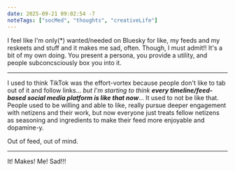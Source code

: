 ```yaml
---
date: 2025-09-21 09:02:54 -7
noteTags: ["socMed", "thoughts", "creativeLife"]
---
```

I feel like I'm only(\*) wanted/needed on Bluesky for like, my feeds and my reskeets and stuff and it makes me sad, often. Though, I must admit!! It's a bit of my own doing. You present a persona, you provide a utility, and people subconcsciously box you into it.
- - -
I used to think TikTok was the effort-vortex because people don't like to tab out of it and follow links… _but I'm starting to think **every timeline/feed-based social media platform is like that now**_… It used to not be like that. People used to be willing and able to like, really pursue deeper engagement with netizens and their work, but now everyone just treats fellow netizens as seasoning and ingredients to make their feed more enjoyable and dopamine-y.

Out of feed, out of mind.
- - -
It! Makes! Me! Sad!!!
